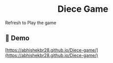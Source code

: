 <h1 align="center" id="title">Diece Game</h1>

<p id="description">Refresh to Play the game</p>

<h2>🚀 Demo</h2>

[https://abhishekbr28.github.io/Diece-game/](https://abhishekbr28.github.io/Diece-game/)
